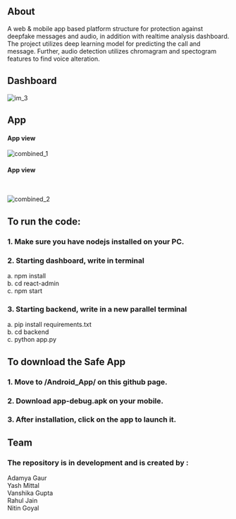 ## About
A web & mobile app based platform structure for protection against deepfake messages and audio, in addition with realtime analysis dashboard.
The project utilizes deep learning model for predicting the call and message. Further, audio detection utilizes chromagram and spectogram features to find voice alteration.

## Dashboard
![im_3](https://github.com/Adamya113/SAFE--Secure-App-for-Fraud-Elimination/assets/109750841/69cc8b7d-ff04-4446-8c77-9f246acd50ab)

## App
#### App view
![combined_1](https://github.com/Adamya113/SAFE--Secure-App-for-Fraud-Elimination/assets/109750841/b754ce41-3808-4f08-9037-ff97601267ff)

#### App view
</br>

![combined_2](https://github.com/Adamya113/SAFE--Secure-App-for-Fraud-Elimination/assets/109750841/3261337e-0453-42c5-9f16-2aa8e84c0241)


## To run the code:

### 1. Make sure you have nodejs installed on your PC.

### 2. Starting dashboard, write in terminal
   a. npm install
   </br> b. cd react-admin
   </br> c. npm start

### 3. Starting backend, write in a new parallel terminal
   a. pip install requirements.txt
   </br> b. cd backend
   </br> c. python app.py

## To download the Safe App

### 1. Move to /Android_App/ on this github page.
### 2. Download app-debug.apk on your mobile.
### 3. After installation, click on the app to launch it.


## Team
### The repository is in development and is created by :
Adamya Gaur
</br>Yash Mittal
</br>Vanshika Gupta
</br>Rahul Jain
</br>Nitin Goyal
